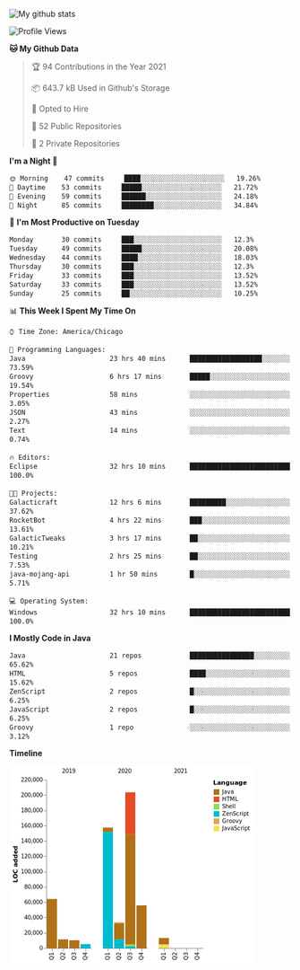 ![My github stats](https://github-readme-stats.vercel.app/api?username=romvoid95&theme=gruvbox&include_all_commits=true&show_icons=true")

<!--START_SECTION:waka-->
![Profile Views](http://img.shields.io/badge/Profile%20Views-2-blue)

**🐱 My Github Data** 

> 🏆 94 Contributions in the Year 2021
 > 
> 📦 643.7 kB Used in Github's Storage 
 > 
> 💼 Opted to Hire
 > 
> 📜 52 Public Repositories 
 > 
> 🔑 2 Private Repositories  
 > 
**I'm a Night 🦉** 

```text
🌞 Morning    47 commits     ████░░░░░░░░░░░░░░░░░░░░░   19.26% 
🌆 Daytime    53 commits     █████░░░░░░░░░░░░░░░░░░░░   21.72% 
🌃 Evening    59 commits     ██████░░░░░░░░░░░░░░░░░░░   24.18% 
🌙 Night      85 commits     ████████░░░░░░░░░░░░░░░░░   34.84%

```
📅 **I'm Most Productive on Tuesday** 

```text
Monday       30 commits     ███░░░░░░░░░░░░░░░░░░░░░░   12.3% 
Tuesday      49 commits     █████░░░░░░░░░░░░░░░░░░░░   20.08% 
Wednesday    44 commits     ████░░░░░░░░░░░░░░░░░░░░░   18.03% 
Thursday     30 commits     ███░░░░░░░░░░░░░░░░░░░░░░   12.3% 
Friday       33 commits     ███░░░░░░░░░░░░░░░░░░░░░░   13.52% 
Saturday     33 commits     ███░░░░░░░░░░░░░░░░░░░░░░   13.52% 
Sunday       25 commits     ██░░░░░░░░░░░░░░░░░░░░░░░   10.25%

```


📊 **This Week I Spent My Time On** 

```text
⌚︎ Time Zone: America/Chicago

💬 Programming Languages: 
Java                     23 hrs 40 mins      ██████████████████░░░░░░░   73.59% 
Groovy                   6 hrs 17 mins       █████░░░░░░░░░░░░░░░░░░░░   19.54% 
Properties               58 mins             ░░░░░░░░░░░░░░░░░░░░░░░░░   3.05% 
JSON                     43 mins             ░░░░░░░░░░░░░░░░░░░░░░░░░   2.27% 
Text                     14 mins             ░░░░░░░░░░░░░░░░░░░░░░░░░   0.74%

🔥 Editors: 
Eclipse                  32 hrs 10 mins      █████████████████████████   100.0%

🐱‍💻 Projects: 
Galacticraft             12 hrs 6 mins       █████████░░░░░░░░░░░░░░░░   37.62% 
RocketBot                4 hrs 22 mins       ███░░░░░░░░░░░░░░░░░░░░░░   13.61% 
GalacticTweaks           3 hrs 17 mins       ██░░░░░░░░░░░░░░░░░░░░░░░   10.21% 
Testing                  2 hrs 25 mins       ██░░░░░░░░░░░░░░░░░░░░░░░   7.53% 
java-mojang-api          1 hr 50 mins        █░░░░░░░░░░░░░░░░░░░░░░░░   5.71%

💻 Operating System: 
Windows                  32 hrs 10 mins      █████████████████████████   100.0%

```

**I Mostly Code in Java** 

```text
Java                     21 repos            ████████████████░░░░░░░░░   65.62% 
HTML                     5 repos             ████░░░░░░░░░░░░░░░░░░░░░   15.62% 
ZenScript                2 repos             █░░░░░░░░░░░░░░░░░░░░░░░░   6.25% 
JavaScript               2 repos             █░░░░░░░░░░░░░░░░░░░░░░░░   6.25% 
Groovy                   1 repo              ░░░░░░░░░░░░░░░░░░░░░░░░░   3.12%

```


**Timeline**

![Chart not found](https://raw.githubusercontent.com/ROMVoid95/ROMVoid95/master/charts/bar_graph.png) 


<!--END_SECTION:waka-->
